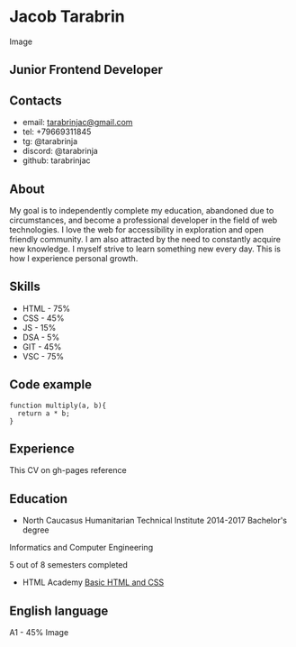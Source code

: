 # Jacob Tarabrin
Image

## Junior Frontend Developer

## Contacts
* email: tarabrinjac@gmail.com
* tel: +79669311845
* tg: @tarabrinja
* discord: @tarabrinja
* github: tarabrinjac

## About
My goal is to independently complete my education, abandoned due to circumstances, and become a professional developer in the field of web technologies. I love the web for accessibility in exploration and open friendly community. I am also attracted by the need to constantly acquire new knowledge. I myself strive to learn something new every day. This is how I experience personal growth.

## Skills
* HTML - 75%
* CSS - 45%
* JS - 15%
* DSA - 5%
* GIT - 45%
* VSC - 75%

## Code example
```
function multiply(a, b){
  return a * b;
}
```

## Experience
This CV on gh-pages reference

## Education
* North Caucasus Humanitarian Technical Institute 2014-2017
Bachelor's degree


Informatics and Computer Engineering


5 out of 8 semesters completed
* HTML Academy
[Basic HTML and CSS](Basic-HTML-and-CSS.pdf)

## English language
A1 - 45%
Image